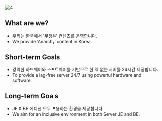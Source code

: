 ![4](https://github.com/user-attachments/assets/4b34fc79-9c48-47cc-9323-015658a0b491)

## What are we?
- 우리는 한국에서 '무정부' 컨텐츠를 운영합니다.
- We provide ‘Anarchy’ content in Korea.

## Short-term Goals
- 강력한 하드웨어와 스프트웨어를 기반으로 한 렉 없는 서버를 24시간 제공합니다.
- To provide a lag-free server 24/7 using powerful hardware and software.

## Long-term Goals
- JE & BE 에디션 모두 포용하는 환경을 제공합니다.
- We aim for an inclusive environment in both Server JE and BE.
